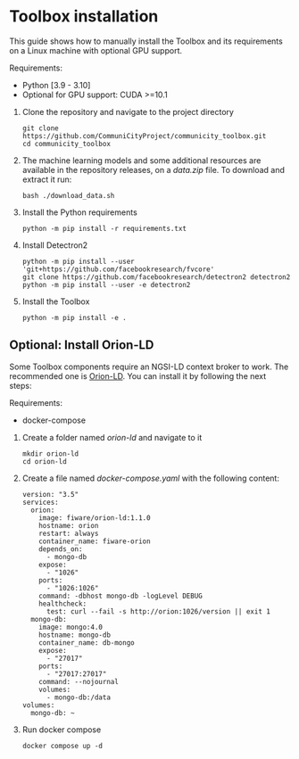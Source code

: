 # Toolbox installation

This guide shows how to manually install the Toolbox and its requirements on a Linux machine with optional GPU support.

Requirements:
- Python [3.9 - 3.10]
- Optional for GPU support: CUDA >=10.1 

1. Clone the repository and navigate to the project directory

    ```
    git clone https://github.com/CommuniCityProject/communicity_toolbox.git
    cd communicity_toolbox
    ```

2. The machine learning models and some additional resources are available in the repository releases, on a _data.zip_ file. To download and extract it run:
    
    ```
    bash ./download_data.sh
    ```

3. Install the Python requirements

    ```
    python -m pip install -r requirements.txt
    ```

4. Install Detectron2

    <!-- <details>
    <summary>Optional GPU support:</summary>
        
        export FORCE_CUDA="1"
        export TORCH_CUDA_ARCH_LIST="Kepler;Kepler+Tesla;Maxwell;Maxwell+Tegra;Pascal;Volta;Turing"
        export TORCH_CUDA_ARCH_LIST="${TORCH_CUDA_ARCH_LIST}"
    </details> -->

    ```
    python -m pip install --user 'git+https://github.com/facebookresearch/fvcore'
    git clone https://github.com/facebookresearch/detectron2 detectron2
    python -m pip install --user -e detectron2
    ```

5. Install the Toolbox

    ```
    python -m pip install -e .
    ```

## Optional: Install Orion-LD
Some Toolbox components require an NGSI-LD context broker to work. The recommended one is [Orion-LD](https://github.com/FIWARE/context.Orion-LD). You can install it by following the next steps:

Requirements:
- docker-compose

1. Create a folder named _orion-ld_ and navigate to it

    ```
    mkdir orion-ld
    cd orion-ld
    ```

2. Create a file named _docker-compose.yaml_ with the following content:
    ```
    version: "3.5"
    services:
      orion:
        image: fiware/orion-ld:1.1.0
        hostname: orion
        restart: always
        container_name: fiware-orion
        depends_on:
          - mongo-db
        expose:
          - "1026"
        ports:
          - "1026:1026" 
        command: -dbhost mongo-db -logLevel DEBUG
        healthcheck:
          test: curl --fail -s http://orion:1026/version || exit 1
      mongo-db:
        image: mongo:4.0
        hostname: mongo-db
        container_name: db-mongo
        expose:
          - "27017"
        ports:
          - "27017:27017" 
        command: --nojournal
        volumes:
          - mongo-db:/data
    volumes:
      mongo-db: ~
    ```

3. Run docker compose

    ```
    docker compose up -d
    ```
